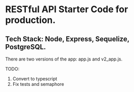 # RESTful API Starter Code for production.

## Tech Stack: Node, Express, Sequelize, PostgreSQL.

There are two versions of the app: app.js and v2_app.js.

TODO:
1. Convert to typescript
2. Fix tests and semaphore
